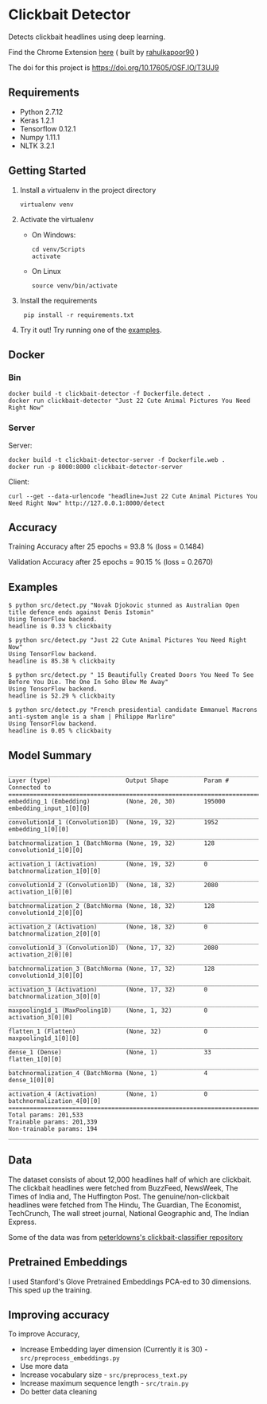 # Clickbait Detector

Detects clickbait headlines using deep learning.

Find the Chrome Extension [here](https://chrome.google.com/webstore/detail/this-is-clickbait/ppklhdlfnadnlnllnenceabhldpnafjm) ( built by [rahulkapoor90](https://github.com/rahulkapoor90/This-is-Clickbait) )

The doi for this project is <https://doi.org/10.17605/OSF.IO/T3UJ9>

## Requirements

- Python 2.7.12
- Keras 1.2.1
- Tensorflow 0.12.1
- Numpy 1.11.1
- NLTK 3.2.1

## Getting Started

1. Install a virtualenv in the project directory

       virtualenv venv

2. Activate the virtualenv
    - On Windows:

          cd venv/Scripts
          activate

    - On Linux

          source venv/bin/activate

3. Install the requirements

        pip install -r requirements.txt

4. Try it out!
    Try running one of the [examples](#examples).

## Docker

### Bin

```shell
docker build -t clickbait-detector -f Dockerfile.detect .
docker run clickbait-detector "Just 22 Cute Animal Pictures You Need Right Now"
```

### Server

Server:

```shell
docker build -t clickbait-detector-server -f Dockerfile.web .
docker run -p 8000:8000 clickbait-detector-server
```

Client:

```shell
curl --get --data-urlencode "headline=Just 22 Cute Animal Pictures You Need Right Now" http://127.0.0.1:8000/detect
```

## Accuracy

Training Accuracy after 25 epochs = 93.8 % (loss = 0.1484)

Validation Accuracy after 25 epochs = 90.15 % (loss = 0.2670)

## Examples

```
$ python src/detect.py "Novak Djokovic stunned as Australian Open title defence ends against Denis Istomin"
Using TensorFlow backend.
headline is 0.33 % clickbaity
```

```
$ python src/detect.py "Just 22 Cute Animal Pictures You Need Right Now"
Using TensorFlow backend.
headline is 85.38 % clickbaity
```

```
$ python src/detect.py " 15 Beautifully Created Doors You Need To See Before You Die. The One In Soho Blew Me Away"
Using TensorFlow backend.
headline is 52.29 % clickbaity
```

```
$ python src/detect.py "French presidential candidate Emmanuel Macrons anti-system angle is a sham | Philippe Marlire"
Using TensorFlow backend.
headline is 0.05 % clickbaity
```

## Model Summary

```
____________________________________________________________________________________________________
Layer (type)                     Output Shape          Param #     Connected to
====================================================================================================
embedding_1 (Embedding)          (None, 20, 30)        195000      embedding_input_1[0][0]
____________________________________________________________________________________________________
convolution1d_1 (Convolution1D)  (None, 19, 32)        1952        embedding_1[0][0]
____________________________________________________________________________________________________
batchnormalization_1 (BatchNorma (None, 19, 32)        128         convolution1d_1[0][0]
____________________________________________________________________________________________________
activation_1 (Activation)        (None, 19, 32)        0           batchnormalization_1[0][0]
____________________________________________________________________________________________________
convolution1d_2 (Convolution1D)  (None, 18, 32)        2080        activation_1[0][0]
____________________________________________________________________________________________________
batchnormalization_2 (BatchNorma (None, 18, 32)        128         convolution1d_2[0][0]
____________________________________________________________________________________________________
activation_2 (Activation)        (None, 18, 32)        0           batchnormalization_2[0][0]
____________________________________________________________________________________________________
convolution1d_3 (Convolution1D)  (None, 17, 32)        2080        activation_2[0][0]
____________________________________________________________________________________________________
batchnormalization_3 (BatchNorma (None, 17, 32)        128         convolution1d_3[0][0]
____________________________________________________________________________________________________
activation_3 (Activation)        (None, 17, 32)        0           batchnormalization_3[0][0]
____________________________________________________________________________________________________
maxpooling1d_1 (MaxPooling1D)    (None, 1, 32)         0           activation_3[0][0]
____________________________________________________________________________________________________
flatten_1 (Flatten)              (None, 32)            0           maxpooling1d_1[0][0]
____________________________________________________________________________________________________
dense_1 (Dense)                  (None, 1)             33          flatten_1[0][0]
____________________________________________________________________________________________________
batchnormalization_4 (BatchNorma (None, 1)             4           dense_1[0][0]
____________________________________________________________________________________________________
activation_4 (Activation)        (None, 1)             0           batchnormalization_4[0][0]
====================================================================================================
Total params: 201,533
Trainable params: 201,339
Non-trainable params: 194
____________________________________________________________________________________________________

```

## Data

The dataset consists of about 12,000 headlines half of which are clickbait.
The clickbait headlines were fetched from BuzzFeed, NewsWeek, The Times of India and,
The Huffington Post.
The genuine/non-clickbait headlines were fetched from The Hindu, The Guardian, The Economist,
TechCrunch, The wall street journal, National Geographic and, The Indian Express.

Some of the data was from
[peterldowns's clickbait-classifier repository](https://github.com/peterldowns/clickbait-classifier.git)

## Pretrained Embeddings

I used Stanford's Glove Pretrained Embeddings PCA-ed to 30 dimensions. This sped up the
training.

## Improving accuracy

To improve Accuracy,

- Increase Embedding layer dimension (Currently it is 30) - `src/preprocess_embeddings.py`
- Use more data
- Increase vocabulary size - `src/preprocess_text.py`
- Increase maximum sequence length - `src/train.py`
- Do better data cleaning
